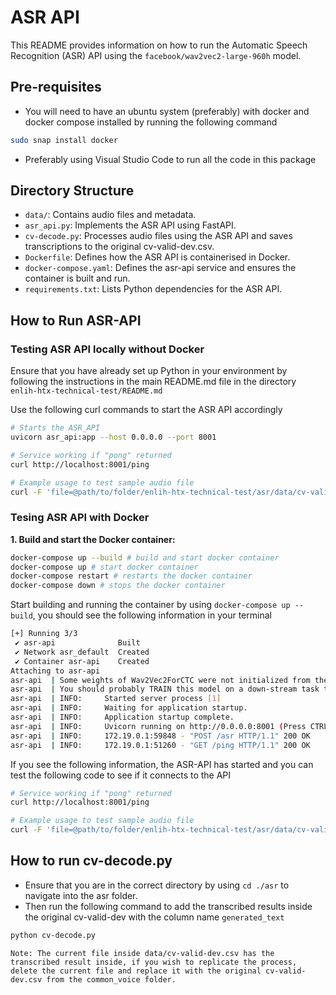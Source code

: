 # ASR API 

This README provides information on how to run the Automatic Speech Recognition (ASR) API using the `facebook/wav2vec2-large-960h` model.

## Pre-requisites 
- You will need to have an ubuntu system (preferably) with docker and docker compose installed by running the following command
```bash
sudo snap install docker
```
- Preferably using Visual Studio Code to run all the code in this package

## Directory Structure

- `data/`: Contains audio files and metadata.
- `asr_api.py`: Implements the ASR API using FastAPI.
- `cv-decode.py`: Processes audio files using the ASR API and saves transcriptions to the original cv-valid-dev.csv.
- `Dockerfile`: Defines how the ASR API is containerised in Docker.
- `docker-compose.yaml`: Defines the asr-api service and ensures the container is built and run.
- `requirements.txt`: Lists Python dependencies for the ASR API.

## How to Run ASR-API

### Testing ASR API locally without Docker

Ensure that you have already set up Python in your environment by following the instructions in the main README.md file in the directory ```enlih-htx-technical-test/README.md```

Use the following curl commands to start the ASR API accordingly
```bash
# Starts the ASR_API
uvicorn asr_api:app --host 0.0.0.0 --port 8001 

# Service working if "pong" returned
curl http://localhost:8001/ping 

# Example usage to test sample audio file 
curl -F 'file=@path/to/folder/enlih-htx-technical-test/asr/data/cv-valid-dev/sample-000000.mp3' http://localhost:8001/asr
```

### Tesing ASR API with Docker

**1. Build and start the Docker container:**
```bash
docker-compose up --build # build and start docker container
docker-compose up # start docker container
docker-compose restart # restarts the docker container
docker-compose down # stops the docker container
```
Start building and running the container by using ```docker-compose up --build```, you should see the following information in your terminal
```bash
[+] Running 3/3
 ✔ asr-api              Built                                                                                                          0.0s 
 ✔ Network asr_default  Created                                                                                                        0.1s 
 ✔ Container asr-api    Created                                                                                                        0.0s 
Attaching to asr-api
asr-api  | Some weights of Wav2Vec2ForCTC were not initialized from the model checkpoint at facebook/wav2vec2-large-960h and are newly initialized: ['wav2vec2.masked_spec_embed']
asr-api  | You should probably TRAIN this model on a down-stream task to be able to use it for predictions and inference.
asr-api  | INFO:     Started server process [1]
asr-api  | INFO:     Waiting for application startup.
asr-api  | INFO:     Application startup complete.
asr-api  | INFO:     Uvicorn running on http://0.0.0.0:8001 (Press CTRL+C to quit)
asr-api  | INFO:     172.19.0.1:59848 - "POST /asr HTTP/1.1" 200 OK
asr-api  | INFO:     172.19.0.1:51260 - "GET /ping HTTP/1.1" 200 OK
```
If you see the following information, the ASR-API has started and you can test the following code to see if it connects to the API


```bash
# Service working if "pong" returned
curl http://localhost:8001/ping 

# Example usage to test sample audio file 
curl -F 'file=@path/to/folder/enlih-htx-technical-test/asr/data/cv-valid-dev/sample-000000.mp3' http://localhost:8001/asr
```

## How to run cv-decode.py

- Ensure that you are in the correct directory by using ```cd ./asr``` to navigate into the asr folder. 
- Then run the following command to add the transcribed results inside the original cv-valid-dev with the column name ```generated_text```

```bash
python cv-decode.py
```

```Note: The current file inside data/cv-valid-dev.csv has the transcribed result inside, if you wish to replicate the process, delete the current file and replace it with the original cv-valid-dev.csv from the common_voice folder.```
